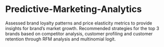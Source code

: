 # Predictive-Marketing-Analytics
Assessed brand loyalty patterns and price elasticity metrics to provide insights for brand’s market growth. 
Recommended strategies for the top 3 brands based on competitor analysis, customer profiling and customer retention through RFM analysis and multinomial logit.
